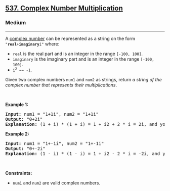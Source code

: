 <h2><a href="https://leetcode.com/problems/complex-number-multiplication/">537. Complex Number Multiplication</a></h2><h3>Medium</h3><hr><div><p>A <a href="https://en.wikipedia.org/wiki/Complex_number" target="_blank" class="docs-creator">complex number</a> can be represented as a string on the form <code>"<strong>real</strong>+<strong>imaginary</strong>i"</code> where:</p>

<ul>
	<li><code>real</code> is the real part and is an integer in the range <code>[-100, 100]</code>.</li>
	<li><code>imaginary</code> is the imaginary part and is an integer in the range <code>[-100, 100]</code>.</li>
	<li><code>i<sup>2</sup> == -1</code>.</li>
</ul>

<p>Given two complex numbers <code>num1</code> and <code>num2</code> as strings, return <em>a string of the complex number that represents their multiplications</em>.</p>

<p>&nbsp;</p>
<p><strong class="example">Example 1:</strong></p>

<pre><strong>Input:</strong> num1 = "1+1i", num2 = "1+1i"
<strong>Output:</strong> "0+2i"
<strong>Explanation:</strong> (1 + i) * (1 + i) = 1 + i2 + 2 * i = 2i, and you need convert it to the form of 0+2i.
</pre>

<p><strong class="example">Example 2:</strong></p>

<pre><strong>Input:</strong> num1 = "1+-1i", num2 = "1+-1i"
<strong>Output:</strong> "0+-2i"
<strong>Explanation:</strong> (1 - i) * (1 - i) = 1 + i2 - 2 * i = -2i, and you need convert it to the form of 0+-2i.
</pre>

<p>&nbsp;</p>
<p><strong>Constraints:</strong></p>

<ul>
	<li><code>num1</code> and <code>num2</code> are valid complex numbers.</li>
</ul>
</div>